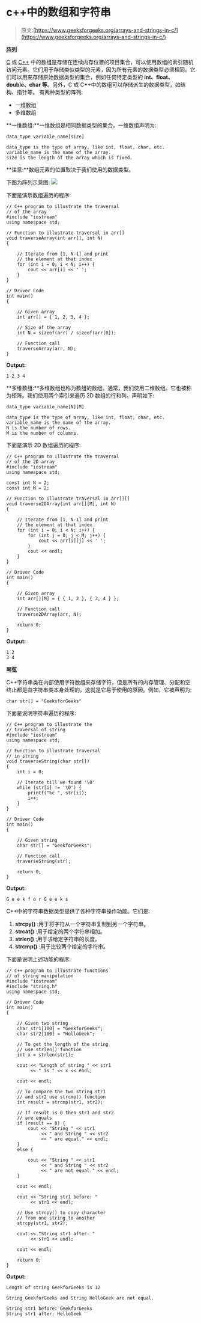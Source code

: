 # c++中的数组和字符串

> 原文:[https://www.geeksforgeeks.org/arrays-and-strings-in-c/](https://www.geeksforgeeks.org/arrays-and-strings-in-c/)

**<u>阵列</u>**

[C](https://www.geeksforgeeks.org/c/) 或 [C++](https://www.geeksforgeeks.org/c-plus-plus/) 中的数组是存储在连续内存位置的项目集合，可以使用数组的索引随机访问元素。它们用于存储类似类型的元素，因为所有元素的数据类型必须相同。它们可以用来存储原始数据类型的集合，例如任何特定类型的 **int、float、double、char 等**。另外，C 或 C++中的数组可以存储派生的数据类型，如结构、指针等。
有两种类型的阵列:

*   一维数组
*   多维数组

**一维数组:**一维数组是相同数据类型的集合。一维数组声明为:

```
data_type variable_name[size]

data_type is the type of array, like int, float, char, etc.
variable_name is the name of the array.
size is the length of the array which is fixed.

```

**注意:**数组元素的位置取决于我们使用的数据类型。

下图为阵列示意图:
[![](img/71dffc4422d3df10ce0e40467820d96b.png)](https://media.geeksforgeeks.org/wp-content/uploads/20200507091006/Arrays3.png)

下面是演示数组遍历的程序:

```
// C++ program to illustrate the traversal
// of the array
#include "iostream"
using namespace std;

// Function to illustrate traversal in arr[]
void traverseArray(int arr[], int N)
{

    // Iterate from [1, N-1] and print
    // the element at that index
    for (int i = 0; i < N; i++) {
        cout << arr[i] << ' ';
    }
}

// Driver Code
int main()
{

    // Given array
    int arr[] = { 1, 2, 3, 4 };

    // Size of the array
    int N = sizeof(arr) / sizeof(arr[0]);

    // Function call
    traverseArray(arr, N);
}
```

**Output:**

```
1 2 3 4

```

**多维数组:**多维数组也称为数组的数组。通常，我们使用二维数组。它也被称为矩阵。我们使用两个索引来遍历 2D 数组的行和列。声明如下:

```
data_type variable_name[N][M]

data_type is the type of array, like int, float, char, etc.
variable_name is the name of the array.
N is the number of rows.
M is the number of columns.

```

下面是演示 2D 数组遍历的程序:

```
// C++ program to illustrate the traversal
// of the 2D array
#include "iostream"
using namespace std;

const int N = 2;
const int M = 2;

// Function to illustrate traversal in arr[][]
void traverse2DArray(int arr[][M], int N)
{

    // Iterate from [1, N-1] and print
    // the element at that index
    for (int i = 0; i < N; i++) {
        for (int j = 0; j < M; j++) {
            cout << arr[i][j] << ' ';
        }
        cout << endl;
    }
}

// Driver Code
int main()
{

    // Given array
    int arr[][M] = { { 1, 2 }, { 3, 4 } };

    // Function call
    traverse2DArray(arr, N);

    return 0;
}
```

**Output:**

```
1 2 
3 4

```

**<u>琴弦</u>**

C++字符串类在内部使用字符数组来存储字符，但是所有的内存管理、分配和空终止都是由字符串类本身处理的，这就是它易于使用的原因。例如，它被声明为:

```
char str[] = "GeeksforGeeks"

```

下面是说明字符串遍历的程序:

```
// C++ program to illustrate the
// traversal of string
#include "iostream"
using namespace std;

// Function to illustrate traversal
// in string
void traverseString(char str[])
{
    int i = 0;

    // Iterate till we found '\0'
    while (str[i] != '\0') {
        printf("%c ", str[i]);
        i++;
    }
}

// Driver Code
int main()
{

    // Given string
    char str[] = "GeekforGeeks";

    // Function call
    traverseString(str);

    return 0;
}
```

**Output:**

```
G e e k f o r G e e k s

```

C++中的字符串数据类型提供了各种字符串操作功能。它们是:

1.  **strcpy()** :用于将字符从一个字符串复制到另一个字符串。
2.  **strcat()** :用于给定的两个字符串相加。
3.  **strlen()** :用于求给定字符串的长度。
4.  **strcmp()** :用于比较两个给定的字符串。

下面是说明上述功能的程序:

```
// C++ program to illustrate functions
// of string manipulation
#include "iostream"
#include "string.h"
using namespace std;

// Driver Code
int main()
{

    // Given two string
    char str1[100] = "GeekforGeeks";
    char str2[100] = "HelloGeek";

    // To get the length of the string
    // use strlen() function
    int x = strlen(str1);

    cout << "Length of string " << str1
         << " is " << x << endl;

    cout << endl;

    // To compare the two string str1
    // and str2 use strcmp() function
    int result = strcmp(str1, str2);

    // If result is 0 then str1 and str2
    // are equals
    if (result == 0) {
        cout << "String " << str1
             << " and String " << str2
             << " are equal." << endl;
    }
    else {

        cout << "String " << str1
             << " and String " << str2
             << " are not equal." << endl;
    }

    cout << endl;

    cout << "String str1 before: "
         << str1 << endl;

    // Use strcpy() to copy character
    // from one string to another
    strcpy(str1, str2);

    cout << "String str1 after: "
         << str1 << endl;

    cout << endl;

    return 0;
}
```

**Output:**

```
Length of string GeekforGeeks is 12

String GeekforGeeks and String HelloGeek are not equal.

String str1 before: GeekforGeeks
String str1 after: HelloGeek

```